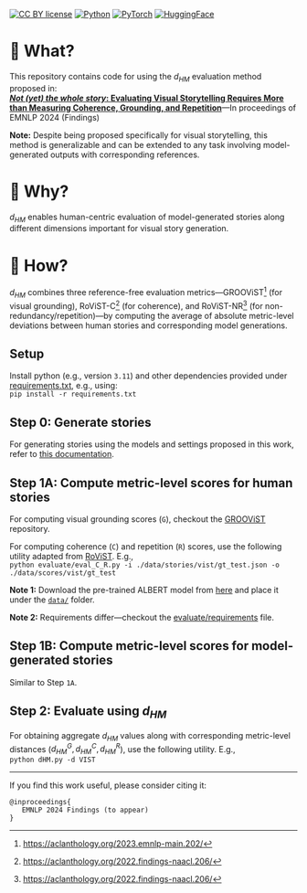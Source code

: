 [![CC BY license](https://img.shields.io/badge/License-CC%20BY-lightgray.svg)](https://creativecommons.org/licenses/by/4.0/)
[![Python](https://img.shields.io/badge/python-3.11-gold.svg)](https://www.python.org/downloads/release/python-311/)
[![PyTorch](https://img.shields.io/badge/Pytorch-2.0-pumpkin.svg)](https://pytorch.org/get-started/previous-versions/#v200)
[![HuggingFace](https://img.shields.io/badge/%F0%9F%A4%97-Models-purple)](https://huggingface.co/models?pipeline_tag=image-text-to-text&sort=trending)

# 👀 What?
This repository contains code for using the $d_{HM}$ evaluation method proposed in:  
**[*Not (yet) the whole story*: Evaluating Visual Storytelling Requires More than Measuring Coherence, Grounding, and Repetition](https://arxiv.org/pdf/2407.04559)**&mdash;In proceedings of EMNLP 2024 (Findings)

**Note:** Despite being proposed specifically for visual storytelling, this method is generalizable and can be extended to any task involving model-generated outputs with corresponding references.

# 🤔 Why?
$d_{HM}$ enables human-centric evaluation of model-generated stories along different dimensions important for visual story generation.

# 🤖 How?
$d_{HM}$ combines three reference-free evaluation metrics&mdash;GROOViST[^1] (for visual grounding), RoViST-C[^2] (for coherence), and RoViST-NR[^2] (for non-redundancy/repetition)&mdash;by computing the average of absolute metric-level deviations between human stories and corresponding model generations.

[^1]: https://aclanthology.org/2023.emnlp-main.202/
[^2]: https://aclanthology.org/2022.findings-naacl.206/

## Setup

Install python (e.g., version `3.11`) and other dependencies provided under [requirements.txt](./requirements.txt), e.g., using:  
`pip install -r requirements.txt`

## Step 0: Generate stories

For generating stories using the models and settings proposed in this work, refer to [this documentation](./generate-stories/README.md).

## Step 1A: Compute metric-level scores for human stories

For computing visual grounding scores (`G`), checkout the [GROOViST](https://github.com/akskuchi/groovist/) repository.

For computing coherence (`C`) and repetition (`R`) scores, use the following utility adapted from [RoViST](https://github.com/usydnlp/rovist). E.g.,  
`python evaluate/eval_C_R.py -i ./data/stories/vist/gt_test.json -o ./data/scores/vist/gt_test`  

**Note 1:** Download the pre-trained ALBERT model from [here](https://drive.google.com/file/d/1-ATRk6AQyKGNDZHkqrKkpjiY6jfbK9NS/view?usp=sharing) and place it under the [`data/`](./data/) folder.

**Note 2:** Requirements differ&mdash;checkout the [evaluate/requirements](./evaluate/requirements.txt) file.

## Step 1B: Compute metric-level scores for model-generated stories

Similar to Step `1A`.

## Step 2: Evaluate using $d_{HM}$

For obtaining aggregate $d_{HM}$ values along with corresponding metric-level distances ($d_{HM}^G, d_{HM}^C, d_{HM}^R$), use the following utility. E.g.,  
`python dHM.py -d VIST`

---
If you find this work useful, please consider citing it:
```
@inproceedings{
   EMNLP 2024 Findings (to appear) 
}
```
